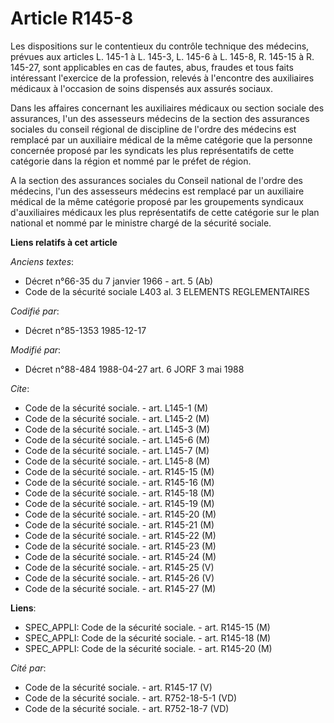 # Article R145-8

Les dispositions sur le contentieux du contrôle technique des médecins, prévues aux articles L. 145-1 à L. 145-3, L. 145-6 à
L. 145-8, R. 145-15 à R. 145-27, sont applicables en cas de fautes, abus, fraudes et tous faits intéressant l'exercice de la
profession, relevés à l'encontre des auxiliaires médicaux à l'occasion de soins dispensés aux assurés sociaux. 

Dans les affaires concernant les auxiliaires médicaux ou section sociale des assurances, l'un des assesseurs médecins de la
section des assurances sociales du conseil régional de discipline de l'ordre des médecins est remplacé par un auxiliaire
médical de la même catégorie que la personne concernée proposé par les syndicats les plus représentatifs de cette catégorie
dans la région et nommé par le préfet de région.

A la section des assurances sociales du Conseil national de l'ordre des médecins, l'un des assesseurs médecins est remplacé
par un auxiliaire médical de la même catégorie proposé par les groupements syndicaux d'auxiliaires médicaux les plus
représentatifs de cette catégorie sur le plan national et nommé par le ministre chargé de la sécurité sociale.

**Liens relatifs à cet article**

_Anciens textes_:

  - Décret n°66-35 du 7 janvier 1966 - art. 5 (Ab)
  - Code de la sécurité sociale L403 al. 3 ELEMENTS REGLEMENTAIRES

_Codifié par_:

  - Décret n°85-1353 1985-12-17

_Modifié par_:

  - Décret n°88-484 1988-04-27 art. 6 JORF 3 mai 1988

_Cite_:

  - Code de la sécurité sociale. - art. L145-1 (M)
  - Code de la sécurité sociale. - art. L145-2 (M)
  - Code de la sécurité sociale. - art. L145-3 (M)
  - Code de la sécurité sociale. - art. L145-6 (M)
  - Code de la sécurité sociale. - art. L145-7 (M)
  - Code de la sécurité sociale. - art. L145-8 (M)
  - Code de la sécurité sociale. - art. R145-15 (M)
  - Code de la sécurité sociale. - art. R145-16 (M)
  - Code de la sécurité sociale. - art. R145-18 (M)
  - Code de la sécurité sociale. - art. R145-19 (M)
  - Code de la sécurité sociale. - art. R145-20 (M)
  - Code de la sécurité sociale. - art. R145-21 (M)
  - Code de la sécurité sociale. - art. R145-22 (M)
  - Code de la sécurité sociale. - art. R145-23 (M)
  - Code de la sécurité sociale. - art. R145-24 (M)
  - Code de la sécurité sociale. - art. R145-25 (V)
  - Code de la sécurité sociale. - art. R145-26 (V)
  - Code de la sécurité sociale. - art. R145-27 (M)

**Liens**:

  - SPEC_APPLI: Code de la sécurité sociale. - art. R145-15 (M)
  - SPEC_APPLI: Code de la sécurité sociale. - art. R145-18 (M)
  - SPEC_APPLI: Code de la sécurité sociale. - art. R145-20 (M)

_Cité par_:

  - Code de la sécurité sociale. - art. R145-17 (V)
  - Code de la sécurité sociale. - art. R752-18-5-1 (VD)
  - Code de la sécurité sociale. - art. R752-18-7 (VD)
